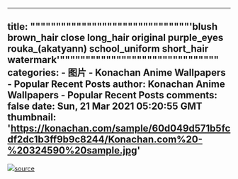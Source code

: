
---
title: """""""""""""""""""""""""""""""'blush brown_hair close long_hair original purple_eyes rouka_(akatyann) school_uniform short_hair watermark'"""""""""""""""""""""""""""""""
categories: 
    - 图片
    - Konachan Anime Wallpapers - Popular Recent Posts
author: Konachan Anime Wallpapers - Popular Recent Posts
comments: false
date: Sun, 21 Mar 2021 05:20:55 GMT
thumbnail: 'https://konachan.com/sample/60d049d571b5fcdf2dc1b3ff9b9c8244/Konachan.com%20-%20324590%20sample.jpg'
---

<div>   
<img src="https://konachan.com/sample/60d049d571b5fcdf2dc1b3ff9b9c8244/Konachan.com%20-%20324590%20sample.jpg" referrerpolicy="no-referrer"><a href="https://konachan.com/post/show/%E8%B6%85%E5%9B%81%E3%81%8D!%EF%BD%9E%E7%94%98%E5%A7%89JK%E5%9B%9B%E5%AE%AE%E7%90%B4%E5%AD%90%E3%81%A8%E9%80%9A%E5%8B%A4%E3%83%90%E3%82%B9%E3%81%A7%EF%BD%9E">source</a>  
</div>
            
